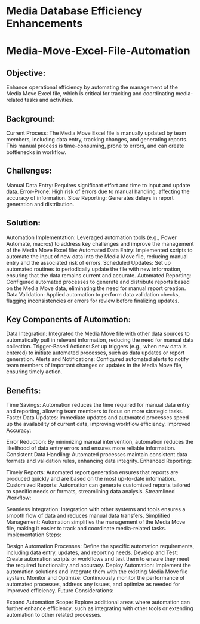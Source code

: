 # Media Database Efficiency Enhancements

# Media-Move-Excel-File-Automation


## Objective:

Enhance operational efficiency by automating the management of the Media Move Excel file, which is critical for tracking and coordinating media-related tasks and activities.

## Background:

Current Process: The Media Move Excel file is manually updated by team members, including data entry, tracking changes, and generating reports. This manual process is time-consuming, prone to errors, and can create bottlenecks in workflow.

## Challenges:

Manual Data Entry: Requires significant effort and time to input and update data.
Error-Prone: High risk of errors due to manual handling, affecting the accuracy of information.
Slow Reporting: Generates delays in report generation and distribution.

## Solution:

Automation Implementation: Leveraged automation tools (e.g., Power Automate, macros) to address key challenges and improve the management of the Media Move Excel file:
Automated Data Entry: Implemented scripts to automate the input of new data into the Media Move file, reducing manual entry and the associated risk of errors.
Scheduled Updates: Set up automated routines to periodically update the file with new information, ensuring that the data remains current and accurate.
Automated Reporting: Configured automated processes to generate and distribute reports based on the Media Move data, eliminating the need for manual report creation.
Data Validation: Applied automation to perform data validation checks, flagging inconsistencies or errors for review before finalizing updates.

## Key Components of Automation:

Data Integration: Integrated the Media Move file with other data sources to automatically pull in relevant information, reducing the need for manual data collection.
Trigger-Based Actions: Set up triggers (e.g., when new data is entered) to initiate automated processes, such as data updates or report generation.
Alerts and Notifications: Configured automated alerts to notify team members of important changes or updates in the Media Move file, ensuring timely action.

## Benefits:


Time Savings: Automation reduces the time required for manual data entry and reporting, allowing team members to focus on more strategic tasks.
Faster Data Updates: Immediate updates and automated processes speed up the availability of current data, improving workflow efficiency.
Improved Accuracy:

Error Reduction: By minimizing manual intervention, automation reduces the likelihood of data entry errors and ensures more reliable information.
Consistent Data Handling: Automated processes maintain consistent data formats and validation rules, enhancing data integrity.
Enhanced Reporting:

Timely Reports: Automated report generation ensures that reports are produced quickly and are based on the most up-to-date information.
Customized Reports: Automation can generate customized reports tailored to specific needs or formats, streamlining data analysis.
Streamlined Workflow:

Seamless Integration: Integration with other systems and tools ensures a smooth flow of data and reduces manual data transfers.
Simplified Management: Automation simplifies the management of the Media Move file, making it easier to track and coordinate media-related tasks.
Implementation Steps:

Design Automation Processes: Define the specific automation requirements, including data entry, updates, and reporting needs.
Develop and Test: Create automation scripts or workflows and test them to ensure they meet the required functionality and accuracy.
Deploy Automation: Implement the automation solutions and integrate them with the existing Media Move file system.
Monitor and Optimize: Continuously monitor the performance of automated processes, address any issues, and optimize as needed for improved efficiency.
Future Considerations:

Expand Automation Scope: Explore additional areas where automation can further enhance efficiency, such as integrating with other tools or extending automation to other related processes.
